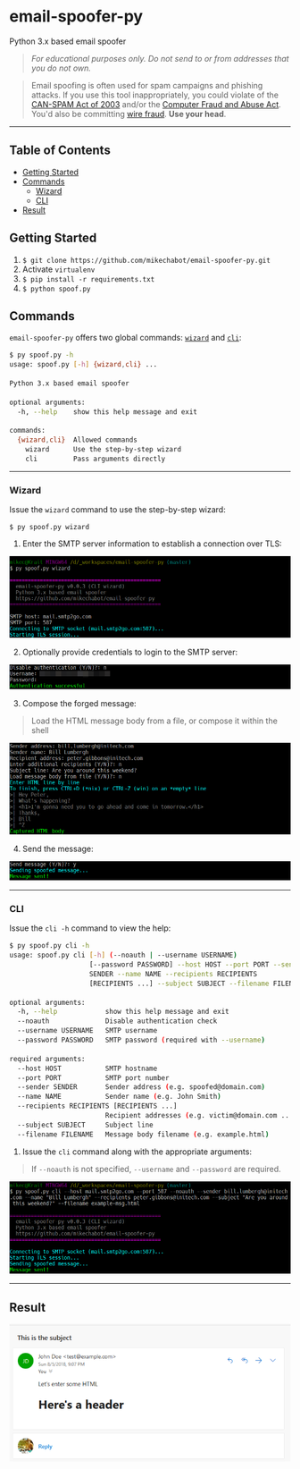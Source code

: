 # email-spoofer-py
Python 3.x based email spoofer 

> *For educational purposes only. Do not send to or from addresses that you do not own.* 

> Email spoofing is often used for spam campaigns and phishing attacks. If you use this tool inappropriately, you could violate of the [CAN-SPAM Act of 2003](https://en.wikipedia.org/wiki/CAN-SPAM_Act_of_2003) and/or the [Computer Fraud and Abuse Act](https://en.wikipedia.org/wiki/Computer_Fraud_and_Abuse_Act). You'd also be committing [wire fraud](https://en.wikipedia.org/wiki/Mail_and_wire_fraud#Wire). **Use your head**.

----

## Table of Contents

- [Getting Started](#getting-started)
- [Commands](#commands)
  - [Wizard](#wizard)
  - [CLI](#cli)
- [Result](#result)

## <a id="getting-started">Getting Started</a>

1. `$ git clone https://github.com/mikechabot/email-spoofer-py.git`
3. Activate `virtualenv`
2. `$ pip install -r requirements.txt`
3. `$ python spoof.py`

## <a id="commands">Commands</a>

`email-spoofer-py` offers two global commands: [`wizard`](#wizard) and [`cli`](#cli):

```bash
$ py spoof.py -h
usage: spoof.py [-h] {wizard,cli} ...

Python 3.x based email spoofer

optional arguments:
  -h, --help    show this help message and exit

commands:
  {wizard,cli}  Allowed commands
    wizard      Use the step-by-step wizard
    cli         Pass arguments directly
```    

----

### <a id="wizard">Wizard</a>

Issue the `wizard` command to use the step-by-step wizard:

```
$ py spoof.py wizard
```

1. Enter the SMTP server information to establish a connection over TLS:

<img src='https://raw.githubusercontent.com/mikechabot/image-assets/master/email-spoofer-py-tls-session.png' alt='logo' aria-label='https://github.com/mikechabot/email-spoofer-py-tls-session' />

2. Optionally provide credentials to login to the SMTP server:

<img src='https://raw.githubusercontent.com/mikechabot/image-assets/master/email-spoofer-py-auth.png' alt='logo' aria-label='https://github.com/mikechabot/email-spoofer-py-auth' />

3. Compose the forged message:

> Load the HTML message body from a file, or compose it within the shell

<img src='https://raw.githubusercontent.com/mikechabot/image-assets/master/email-spoofer-py-compose-msg.png' alt='logo' aria-label='https://github.com/mikechabot/email-spoofer-py-compose-msg' />

4. Send the message:

<img src='https://raw.githubusercontent.com/mikechabot/image-assets/master/email-spoofer-py-send.png' alt='logo' aria-label='https://github.com/mikechabot/email-spoofer-py-send' />

----

### <a id="cli">CLI</a>

Issue the `cli -h` command to view the help:

```bash
$ py spoof.py cli -h
usage: spoof.py cli [-h] (--noauth | --username USERNAME)
                    [--password PASSWORD] --host HOST --port PORT --sender
                    SENDER --name NAME --recipients RECIPIENTS
                    [RECIPIENTS ...] --subject SUBJECT --filename FILENAME

optional arguments:
  -h, --help            show this help message and exit
  --noauth              Disable authentication check
  --username USERNAME   SMTP username
  --password PASSWORD   SMTP password (required with --username)

required arguments:
  --host HOST           SMTP hostname
  --port PORT           SMTP port number
  --sender SENDER       Sender address (e.g. spoofed@domain.com)
  --name NAME           Sender name (e.g. John Smith)
  --recipients RECIPIENTS [RECIPIENTS ...]
                        Recipient addresses (e.g. victim@domain.com ...)
  --subject SUBJECT     Subject line
  --filename FILENAME   Message body filename (e.g. example.html)
```

1. Issue the `cli` command along with the appropriate arguments:

> If `--noauth` is not specified, `--username` and `--password` are required.

<img src='https://raw.githubusercontent.com/mikechabot/image-assets/master/email-spoofer-py-cli.png' alt='logo' aria-label='https://github.com/mikechabot/email-spoofer-py-cli' />

----

## Result

<img src='https://raw.githubusercontent.com/mikechabot/image-assets/master/email-spoofer-py-result.png' alt='logo' aria-label='https://github.com/mikechabot/email-spoofer-py-result' />

